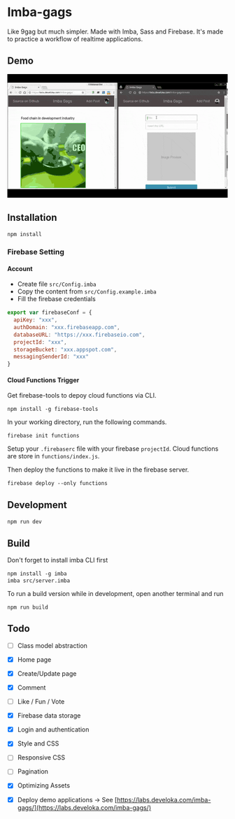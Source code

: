# Imba-gags

Like 9gag but much simpler. Made with Imba, Sass and Firebase.
It's made to practice a workflow of realtime applications.

## Demo

![screencast](screencast.gif)

## Installation

```
npm install
```

### Firebase Setting

#### Account

- Create file `src/Config.imba` 
- Copy the content from `src/Config.example.imba`
- Fill the firebase credentials

```js
export var firebaseConf = {
  apiKey: "xxx",
  authDomain: "xxx.firebaseapp.com",
  databaseURL: "https://xxx.firebaseio.com",
  projectId: "xxx",
  storageBucket: "xxx.appspot.com",
  messagingSenderId: "xxx"
}
```

#### Cloud Functions Trigger

Get firebase-tools to depoy cloud functions via CLI.

```
npm install -g firebase-tools
```

In your working directory, run the following commands.

```
firebase init functions
```

Setup your `.firebaserc` file with your firebase `projectId`.
Cloud functions are store in `functions/index.js`.

Then deploy the functions to make it live in the firebase server.

```
firebase deploy --only functions
```

## Development

```
npm run dev
```

## Build

Don't forget to install imba CLI first

```
npm install -g imba
imba src/server.imba
```

To run a build version while in development, open another terminal and run

```
npm run build
```

## Todo

- [ ] Class model abstraction

- [x] Home page
- [x] Create/Update page
- [x] Comment 
- [ ] Like / Fun / Vote

- [x] Firebase data storage
- [x] Login and authentication
- [x] Style and CSS
- [ ] Responsive CSS

- [ ] Pagination
- [x] Optimizing Assets
- [x] Deploy demo applications -> See [https://labs.develoka.com/imba-gags/](https://labs.develoka.com/imba-gags/)
